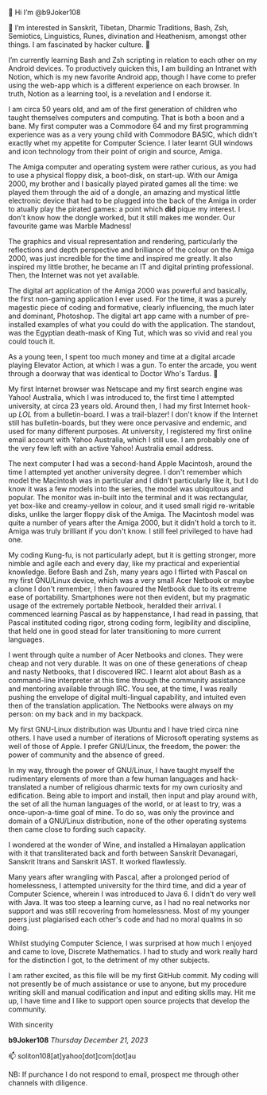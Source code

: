 👋 Hi I’m @b9Joker108

👀 I’m interested in Sanskrit, Tibetan, Dharmic Traditions, Bash, Zsh, Semiotics, Linguistics, Runes, divination and Heathenism, amongst other things. I am fascinated by hacker culture. 🌱 

I’m currently learning Bash and Zsh scripting in relation to each other on my Android devices. To productively quicken this, I am building an Intranet with Notion, which is my new favorite Android app, though I have come to prefer using the web-app which is a different experience on each browser. In truth, Notion as a learning tool, is a revelation and I endorse it. 

I am circa 50 years old, and am of the first generation of children who taught themselves computers and computing. That is both a boon and a bane. My first computer was a Commodore 64 and my first programming experience was as a very young child with Commodore BASIC, which didn't exactly whet my appetite for Computer Science. I later learnt GUI windows and icon technology from their point of origin and source, Amiga. 

The Amiga computer and operating system were rather curious, as you had to use a physical floppy disk, a boot-disk, on start-up. With our Amiga 2000, my brother and I basically played pirated games all the time: we played them through the aid of a dongle, an amazing and mystical little electronic device that had to be plugged into the back of the Amiga in order to atually play the pirated games: a point which **did** pique my interest. I don't know how the dongle worked, but it still makes me wonder. Our favourite game was Marble Madness! 

The graphics and visual representation and rendering, particularly the reflections and depth perspective and brilliance of the colour on the Amiga 2000, was just incredible for the time and inspired me greatly. It also inspired my little brother, he became an IT and digital printing professional. Then, the Internet was not yet available. 

The digital art application of the Amiga 2000 was powerful and basically, the first non-gaming application I ever used. For the time, it was a purely magestic piece of coding and formative, clearly influencing, the much later and dominant, Photoshop. The digital art app came with a number of pre-installed examples of what you could do with the application. The standout, was the Egyptian death-mask of King Tut, which was so vivid and real you could touch it. 

As a young teen, I spent too much money and time at a digital arcade playing Elevator Action, at which I was a gun. To enter the arcade, you went through a doorway that was identical to Doctor Who's Tardus. 💞️ 

My first Internet browser was Netscape and my first search engine was Yahoo! Australia, which I was introduced to, the first time I attempted university, at circa 23 years old. Around then, I had my first Internet hook-up *LOL* from a bulletin-board. I was a trail-blazer! I don't know if the Internet still has bulletin-boards, but they were once pervasive and endemic, and used for many different purposes. At university, I registered my first online email account with Yahoo Australia, which I still use. I am probably one of the very few left with an active Yahoo! Australia email address. 

The next computer I had was a second-hand Apple Macintosh, around the time I attempted yet another university degree. I don't remember which model the Macintosh was in particular and I didn't particularly like it, but I do know it was a few models into the series, the model was ubiquitous and popular. The monitor was in-built into the terminal and it was rectangular, yet box-like and creamy-yellow in colour, and it used small rigid re-writable disks, unlike the larger floppy disk of the Amiga. The Macintosh model was quite a number of years after the Amiga 2000, but it didn't hold a torch to it. Amiga was truly brilliant if you don't know. I still feel privileged to have had one. 

My coding Kung-fu, is not particularly adept, but it is getting stronger, more nimble and agile each and every day, like my practical and experiential knowledge. Before Bash and Zsh, many years ago I flirted with Pascal on my first GNU/Linux device, which was a very small Acer Netbook or maybe a clone I don't remember, I then favoured the Netbook due to its extreme ease of portability. Smartphones were not then evident, but my pragmatic usage of the extremely portable Netbook, heralded their arrival. I commenced learning Pascal as by happenstance, I had read in passing, that Pascal instituted coding rigor, strong coding form, legibility and discipline, that held one in good stead for later transitioning to more current languages.

I went through quite a number of Acer Netbooks and clones. They were cheap and not very durable. It was on one of these generations of cheap and nasty Netbooks, that I discovered IRC. I learnt alot about Bash as a command-line interpreter at this time through the community assistance and mentoring available through IRC. You see, at the time, I was really pushing the envelope of digital multi-lingual capability, and intuited even then of the translation application. The Netbooks were always on my person: on my back and in my backpack. 

My first GNU-Linux distribution was Ubuntu and I have tried circa nine others. I have used a number of iterations of Microsoft operating systems as well of those of Apple. I prefer GNU/Linux, the freedom, the power: the power of community and the absence of greed. 

In my way, through the power of GNU/Linux, I have taught myself the rudimentary elements of more than a few human languages and hack-translated a number of religious dharmic texts for my own curiosity and edification. Being able to import and install, then input and play around with, the set of all the human languages of the world, or at least to try, was a once-upon-a-time goal of mine. To do so, was only the province and domain of a GNU/Linux distribution, none of the other operating systems then came close to fording such capacity. 

I wondered at the wonder of Wine, and installed a Himalayan application with it that transliterated back and forth between Sanskrit Devanagari, Sanskrit Itrans and Sanskrit IAST. It worked flawlessly. 

Many years after wrangling with Pascal, after a prolonged period of homelessness, I attempted university for the third time, and did a year of Computer Science, wherein I was introduced to Java 6. I didn't do very well with Java. It was too steep a learning curve, as I had no real networks nor support and was still recovering from homelessness. Most of my younger peers just plagiarised each other's code and had no moral qualms in so doing. 

Whilst studying Computer Science, I was surprised at how much I enjoyed and came to love, Discrete Mathematics. I had to study and work really hard for the distinction I got, to the detriment of my other subjects. 

I am rather excited, as this file will be my first GitHub commit. My coding will not presently be of much assistance or use to anyone, but my procedure writing skill and manual codification and input and editing skills may. Hit me up, I have time and I like to support open source projects that develop the community.

With sincerity
  
**b9Joker108**
*Thursday December 21, 2023*

📫 soliton108[at]yahoo[dot]com[dot]au

NB: If purchance I do not respond to email, prospect me through other channels with diligence.
